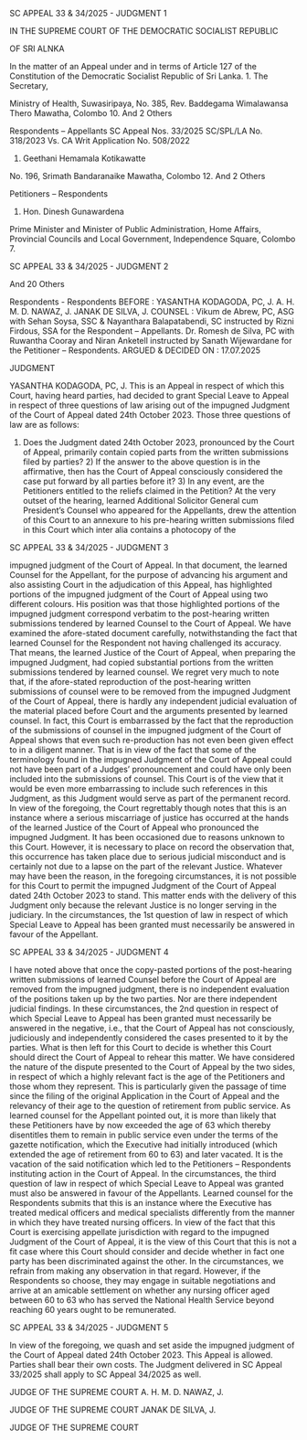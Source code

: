 SC APPEAL 33 & 34/2025 - JUDGMENT 1

IN THE SUPREME COURT OF THE DEMOCRATIC SOCIALIST REPUBLIC

OF SRI ALNKA

In the matter of an Appeal under and in terms of Article 127 of the Constitution of the Democratic Socialist Republic of Sri Lanka. 1. The Secretary,

Ministry of Health, Suwasiripaya, No. 385, Rev. Baddegama Wimalawansa Thero Mawatha, Colombo 10. And 2 Others

Respondents – Appellants SC Appeal Nos. 33/2025 SC/SPL/LA No. 318/2023 Vs. CA Writ Application No. 508/2022

1. Geethani Hemamala Kotikawatte

No. 196, Srimath Bandaranaike Mawatha, Colombo 12. And 2 Others

Petitioners – Respondents

1. Hon. Dinesh Gunawardena

Prime Minister and Minister of Public Administration, Home Affairs, Provincial Councils and Local Government, Independence Square, Colombo 7.

SC APPEAL 33 & 34/2025 - JUDGMENT 2

And 20 Others

Respondents - Respondents BEFORE : YASANTHA KODAGODA, PC, J. A. H. M. D. NAWAZ, J. JANAK DE SILVA, J. COUNSEL : Vikum de Abrew, PC, ASG with Sehan Soysa, SSC & Nayanthara Balapatabendi, SC instructed by Rizni Firdous, SSA for the Respondent – Appellants. Dr. Romesh de Silva, PC with Ruwantha Cooray and Niran Anketell instructed by Sanath Wijewardane for the Petitioner – Respondents. ARGUED & DECIDED ON : 17.07.2025

JUDGMENT

YASANTHA KODAGODA, PC, J. This is an Appeal in respect of which this Court, having heard parties, had decided to grant Special Leave to Appeal in respect of three questions of law arising out of the impugned Judgment of the Court of Appeal dated 24th October 2023. Those three questions of law are as follows:

1) Does the Judgment dated 24th October 2023, pronounced by the Court of Appeal, primarily contain copied parts from the written submissions filed by parties? 2) If the answer to the above question is in the affirmative, then has the Court of Appeal consciously considered the case put forward by all parties before it? 3) In any event, are the Petitioners entitled to the reliefs claimed in the Petition? At the very outset of the hearing, learned Additional Solicitor General cum President’s Counsel who appeared for the Appellants, drew the attention of this Court to an annexure to his pre-hearing written submissions filed in this Court which inter alia contains a photocopy of the

SC APPEAL 33 & 34/2025 - JUDGMENT 3

impugned judgment of the Court of Appeal. In that document, the learned Counsel for the Appellant, for the purpose of advancing his argument and also assisting Court in the adjudication of this Appeal, has highlighted portions of the impugned judgment of the Court of Appeal using two different colours. His position was that those highlighted portions of the impugned judgment correspond verbatim to the post-hearing written submissions tendered by learned Counsel to the Court of Appeal. We have examined the afore-stated document carefully, notwithstanding the fact that learned Counsel for the Respondent not having challenged its accuracy. That means, the learned Justice of the Court of Appeal, when preparing the impugned Judgment, had copied substantial portions from the written submissions tendered by learned counsel. We regret very much to note that, if the afore-stated reproduction of the post-hearing written submissions of counsel were to be removed from the impugned Judgment of the Court of Appeal, there is hardly any independent judicial evaluation of the material placed before Court and the arguments presented by learned counsel. In fact, this Court is embarrassed by the fact that the reproduction of the submissions of counsel in the impugned judgment of the Court of Appeal shows that even such re-production has not even been given effect to in a diligent manner. That is in view of the fact that some of the terminology found in the impugned Judgment of the Court of Appeal could not have been part of a Judges’ pronouncement and could have only been included into the submissions of counsel. This Court is of the view that it would be even more embarrassing to include such references in this Judgment, as this Judgment would serve as part of the permanent record. In view of the foregoing, the Court regrettably though notes that this is an instance where a serious miscarriage of justice has occurred at the hands of the learned Justice of the Court of Appeal who pronounced the impugned Judgment. It has been occasioned due to reasons unknown to this Court. However, it is necessary to place on record the observation that, this occurrence has taken place due to serious judicial misconduct and is certainly not due to a lapse on the part of the relevant Justice. Whatever may have been the reason, in the foregoing circumstances, it is not possible for this Court to permit the impugned Judgment of the Court of Appeal dated 24th October 2023 to stand. This matter ends with the delivery of this Judgment only because the relevant Justice is no longer serving in the judiciary. In the circumstances, the 1st question of law in respect of which Special Leave to Appeal has been granted must necessarily be answered in favour of the Appellant.

SC APPEAL 33 & 34/2025 - JUDGMENT 4

I have noted above that once the copy-pasted portions of the post-hearing written submissions of learned Counsel before the Court of Appeal are removed from the impugned judgment, there is no independent evaluation of the positions taken up by the two parties. Nor are there independent judicial findings. In these circumstances, the 2nd question in respect of which Special Leave to Appeal has been granted must necessarily be answered in the negative, i.e., that the Court of Appeal has not consciously, judiciously and independently considered the cases presented to it by the parties. What is then left for this Court to decide is whether this Court should direct the Court of Appeal to rehear this matter. We have considered the nature of the dispute presented to the Court of Appeal by the two sides, in respect of which a highly relevant fact is the age of the Petitioners and those whom they represent. This is particularly given the passage of time since the filing of the original Application in the Court of Appeal and the relevancy of their age to the question of retirement from public service. As learned counsel for the Appellant pointed out, it is more than likely that these Petitioners have by now exceeded the age of 63 which thereby disentitles them to remain in public service even under the terms of the gazette notification, which the Executive had initially introduced (which extended the age of retirement from 60 to 63) and later vacated. It is the vacation of the said notification which led to the Petitioners – Respondents instituting action in the Court of Appeal. In the circumstances, the third question of law in respect of which Special Leave to Appeal was granted must also be answered in favour of the Appellants. Learned counsel for the Respondents submits that this is an instance where the Executive has treated medical officers and medical specialists differently from the manner in which they have treated nursing officers. In view of the fact that this Court is exercising appellate jurisdiction with regard to the impugned Judgment of the Court of Appeal, it is the view of this Court that this is not a fit case where this Court should consider and decide whether in fact one party has been discriminated against the other. In the circumstances, we refrain from making any observation in that regard. However, if the Respondents so choose, they may engage in suitable negotiations and arrive at an amicable settlement on whether any nursing officer aged between 60 to 63 who has served the National Health Service beyond reaching 60 years ought to be remunerated.

SC APPEAL 33 & 34/2025 - JUDGMENT 5

In view of the foregoing, we quash and set aside the impugned judgment of the Court of Appeal dated 24th October 2023. This Appeal is allowed. Parties shall bear their own costs. The Judgment delivered in SC Appeal 33/2025 shall apply to SC Appeal 34/2025 as well.

JUDGE OF THE SUPREME COURT A. H. M. D. NAWAZ, J.

JUDGE OF THE SUPREME COURT JANAK DE SILVA, J.

JUDGE OF THE SUPREME COURT